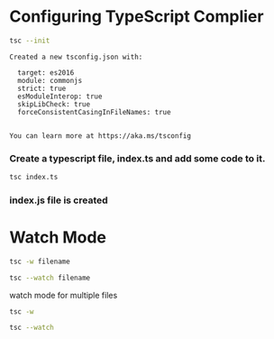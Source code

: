 # Configuring TypeScript Complier
```bash
tsc --init
```

```
Created a new tsconfig.json with:

  target: es2016
  module: commonjs
  strict: true
  esModuleInterop: true
  skipLibCheck: true
  forceConsistentCasingInFileNames: true


You can learn more at https://aka.ms/tsconfig
```
### Create a typescript file, index.ts and add some code to it.
```bash
tsc index.ts
```
### index.js file is created

# Watch Mode
```bash
tsc -w filename

tsc --watch filename
```
watch mode for multiple files

```bash
tsc -w

tsc --watch
```
